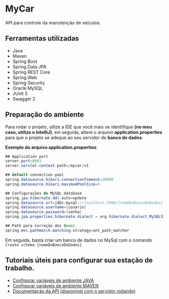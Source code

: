 # MyCar

<p>API para controle da manutenção de veículos.</p>

## Ferramentas utilizadas

- Java
- Maven
- Spring Boot
- Spring Data JPA
- Spring REST Core
- Spring Web
- Spring Security
- Oracle MySQL
- JUnit 5
- Swagger 2

## Preparação do ambiente
Para rodar o projeto, utlize a IDE que você mais se identifique **(no meu caso, utilizo o IntelliJ)**, em seguida, altere o arquivo **application.properties** para que o projeto se adeque ao seu servidor de **banco de dados**:

**Exemplo do arquivo application.properties**:

````java
## Application port
server.port=8003
server.servlet.context-path=/mycar/v1

## default connection pool
spring.datasource.hikari.connectionTimeout=20000
spring.datasource.hikari.maximumPoolSize=5

## Configurações do MySQL database
spring.jpa.hibernate.ddl-auto=update
spring.datasource.url=jdbc:mysql://localhost:3306/{nomeDoBancoDeDados}
spring.datasource.username={usuario}
spring.datasource.password={senha}
spring.jpa.properties.hibernate.dialect = org.hibernate.dialect.MySQL5InnoDBDialect

## Path para correção dos Beans
spring.mvc.pathmatch.matching-strategy=ant_path_matcher
````

Em seguida, basta criar um banco de dados no MySql com o comando `Create schema {nomeDoBancoDeDados}`

## Tutoriais úteis para configurar sua estação de trabalho.

- [Configurar variáveis de ambiente JAVA](https://mauriciogeneroso.medium.com/configurando-java-4-como-configurar-as-vari%C3%A1veis-java-home-path-e-classpath-no-windows-46040950638f)
- [Configurar variáveis de ambiente MAVEN](https://pt.stackoverflow.com/questions/259927/como-configurar-vari%C3%A1veis-de-ambiente-maven-java)
- [Documentação da API (disponivel com o servidor rodando)](http://localhost:8003/mycar/v1/swagger-ui.html#)
